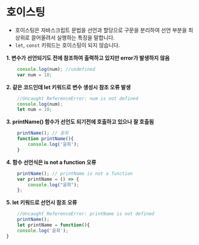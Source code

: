 # 호이스팅
- 호이스팅은 자바스크립트 문법을 선언과 할당으로 구문을 분리하여 선언 부분을 최상위로 끌어올려서 실행하는 특징을 말합니다.
- `let`, `const` 키워드는 호이스팅이 되지 않습니다.


**1. 변수가 선언되기도 전에 참조하여 출력하고 있지만 error가 발생하지 않음**
```js
    console.log(num); //undefined
    var num = 10;
```

**2. 같은 코드인데 let 키워드로 변수 생성시 참조 오류 발생**
```js
    //Uncaught ReferenceError: num is not defined
    console.log(num);
    let num = 10;
```

**3. printName() 함수가 선언도 되기전에 호출하고 있으나 잘 호출됨**
```js
    printName(); // 윤희
    function printName(){
        console.log('윤희');
    }
```

**4. 함수 선언식은 is not a function 오류**
```js
    printName(); // printName is not a function
    var printName = () => {
        console.log("윤희");
    };
```

**5. let 키워드로 선언시 참조 오류**
```js
    //Uncaught ReferenceError: printName is not defined
    printName(); 
    let printName = function(){
    console.log('윤희');
}
```
